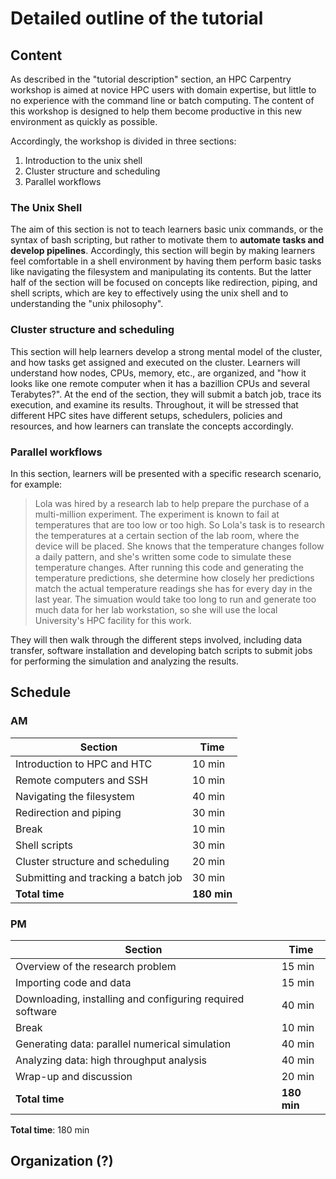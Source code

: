 # Detailed outline of the tutorial

## Content

As described in the "tutorial description" section,
an HPC Carpentry workshop is aimed at novice HPC users with domain expertise,
but little to no experience with the command line or batch computing.
The content of this workshop is designed to help them become productive
in this new environment as quickly as possible.

Accordingly, the workshop is divided in three sections:

1. Introduction to the unix shell
2. Cluster structure and scheduling
3. Parallel workflows

### The Unix Shell

The aim of this section is not to teach learners basic unix commands,
or the syntax of bash scripting,
but rather to motivate them
to **automate tasks and develop pipelines**.
Accordingly, this section will begin by making learners feel
comfortable in a shell environment by having them perform basic tasks
like navigating the filesystem and manipulating its contents.
But the latter half of the section will be focused on concepts
like redirection, piping, and shell scripts,
which are key to effectively using the unix shell and to understanding the "unix philosophy".

### Cluster structure and scheduling

This section will help learners develop a strong mental model of the cluster,
and how tasks get assigned and executed on the cluster.
Learners will understand how nodes, CPUs, memory, etc., are organized,
and "how it looks like one remote computer when it has a bazillion CPUs and several Terabytes?".
At the end of the section, they will
submit a batch job, trace its execution, and examine its results.
Throughout, it will be stressed that different HPC sites
have different setups, schedulers, policies and resources,
and how learners can translate the concepts accordingly.

### Parallel workflows

In this section, learners will be presented with a specific research scenario,
for example:

> Lola was hired by a research lab to help prepare the purchase of a multi-million experiment.
The experiment is known to fail at temperatures that are too low or too high.
So Lola's task is to research the temperatures at a certain section of the lab room, where the device
will be placed.
She knows that the temperature changes follow a daily pattern,
and she's written some code to simulate these temperature changes.
After running this code and generating the temperature predictions,
she determine how closely her predictions match the actual temperature readings
she has for every day in the last year.
The simuation would take too long to run
and generate too much data for her lab workstation,
so she will use the local University's HPC facility for this work.

They will then walk through the different steps involved, including
data transfer,
software installation and
developing batch scripts to submit jobs for
performing the simulation and analyzing the results.

## Schedule

### AM

| Section                               |   Time        |
|---------------------------------------|---------------|
| Introduction to HPC and HTC           |   10 min      |
| Remote computers and SSH              |   10 min      |
| Navigating the filesystem             |   40 min      |
| Redirection and piping                |   30 min      |
| Break                                 |   10 min      |
| Shell scripts                         |   30 min      |
| Cluster structure and scheduling      |   20 min      |
| Submitting and tracking a batch job   |   30 min      |
| **Total time**                        |   **180 min** |

### PM

| Section                                                   |   Time        |
|-----------------------------------------------------------|---------------|
| Overview of the research problem                          |   15 min      |
| Importing code and data                                   |   15 min      |
| Downloading, installing and configuring required software |   40 min      |
| Break                                                     |   10 min      |
| Generating data: parallel numerical simulation            |   40 min      |
| Analyzing data: high throughput analysis                  |   40 min      | 
| Wrap-up and discussion                                    |   20 min      |
| **Total time**                                            |   **180 min** |

**Total time**: 180 min

## Organization (?)
